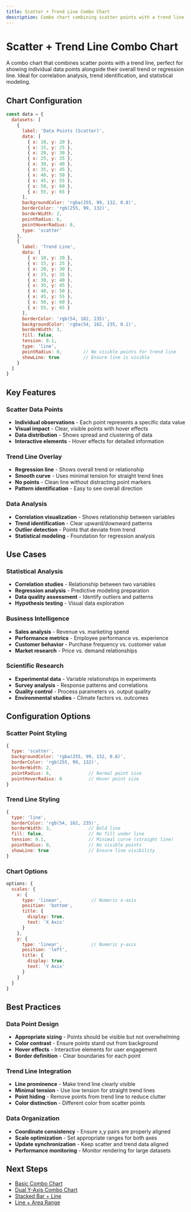 ```yaml
---
title: Scatter + Trend Line Combo Chart
description: Combo chart combining scatter points with a trend line
---
```


# Scatter + Trend Line Combo Chart

A combo chart that combines scatter points with a trend line, perfect for showing individual data points alongside their overall trend or regression line. Ideal for correlation analysis, trend identification, and statistical modeling.

<script setup>
import ScatterTrendLineComboChartExample from '../components/ScatterTrendLineComboChartExample.vue'
</script>

<ScatterTrendLineComboChartExample />

## Chart Configuration

```javascript
const data = {
  datasets: [
    {
      label: 'Data Points (Scatter)',
      data: [
        { x: 10, y: 20 },
        { x: 15, y: 25 },
        { x: 20, y: 30 },
        { x: 25, y: 35 },
        { x: 30, y: 40 },
        { x: 35, y: 45 },
        { x: 40, y: 50 },
        { x: 45, y: 55 },
        { x: 50, y: 60 },
        { x: 55, y: 65 }
      ],
      backgroundColor: 'rgba(255, 99, 132, 0.8)',
      borderColor: 'rgb(255, 99, 132)',
      borderWidth: 2,
      pointRadius: 6,
      pointHoverRadius: 8,
      type: 'scatter'
    },
    {
      label: 'Trend Line',
      data: [
        { x: 10, y: 20 },
        { x: 15, y: 25 },
        { x: 20, y: 30 },
        { x: 25, y: 35 },
        { x: 30, y: 40 },
        { x: 35, y: 45 },
        { x: 40, y: 50 },
        { x: 45, y: 55 },
        { x: 50, y: 60 },
        { x: 55, y: 65 }
      ],
      borderColor: 'rgb(54, 162, 235)',
      backgroundColor: 'rgba(54, 162, 235, 0.1)',
      borderWidth: 3,
      fill: false,
      tension: 0.1,
      type: 'line',
      pointRadius: 0,        // No visible points for trend line
      showLine: true         // Ensure line is visible
    }
  ]
}
```

## Key Features

### **Scatter Data Points**
- **Individual observations** - Each point represents a specific data value
- **Visual impact** - Clear, visible points with hover effects
- **Data distribution** - Shows spread and clustering of data
- **Interactive elements** - Hover effects for detailed information

### **Trend Line Overlay**
- **Regression line** - Shows overall trend or relationship
- **Smooth curve** - Uses minimal tension for straight trend lines
- **No points** - Clean line without distracting point markers
- **Pattern identification** - Easy to see overall direction

### **Data Analysis**
- **Correlation visualization** - Shows relationship between variables
- **Trend identification** - Clear upward/downward patterns
- **Outlier detection** - Points that deviate from trend
- **Statistical modeling** - Foundation for regression analysis

## Use Cases

### **Statistical Analysis**
- **Correlation studies** - Relationship between two variables
- **Regression analysis** - Predictive modeling preparation
- **Data quality assessment** - Identify outliers and patterns
- **Hypothesis testing** - Visual data exploration

### **Business Intelligence**
- **Sales analysis** - Revenue vs. marketing spend
- **Performance metrics** - Employee performance vs. experience
- **Customer behavior** - Purchase frequency vs. customer value
- **Market research** - Price vs. demand relationships

### **Scientific Research**
- **Experimental data** - Variable relationships in experiments
- **Survey analysis** - Response patterns and correlations
- **Quality control** - Process parameters vs. output quality
- **Environmental studies** - Climate factors vs. outcomes

## Configuration Options

### **Scatter Point Styling**
```javascript
{
  type: 'scatter',
  backgroundColor: 'rgba(255, 99, 132, 0.8)',
  borderColor: 'rgb(255, 99, 132)',
  borderWidth: 2,
  pointRadius: 6,              // Normal point size
  pointHoverRadius: 8          // Hover point size
}
```

### **Trend Line Styling**
```javascript
{
  type: 'line',
  borderColor: 'rgb(54, 162, 235)',
  borderWidth: 3,              // Bold line
  fill: false,                 // No fill under line
  tension: 0.1,                // Minimal curve (straight line)
  pointRadius: 0,              // No visible points
  showLine: true               // Ensure line visibility
}
```

### **Chart Options**
```javascript
options: {
  scales: {
    x: {
      type: 'linear',           // Numeric x-axis
      position: 'bottom',
      title: {
        display: true,
        text: 'X Axis'
      }
    },
    y: {
      type: 'linear',           // Numeric y-axis
      position: 'left',
      title: {
        display: true,
        text: 'Y Axis'
      }
    }
  }
}
```

## Best Practices

### **Data Point Design**
- **Appropriate sizing** - Points should be visible but not overwhelming
- **Color contrast** - Ensure points stand out from background
- **Hover effects** - Interactive elements for user engagement
- **Border definition** - Clear boundaries for each point

### **Trend Line Integration**
- **Line prominence** - Make trend line clearly visible
- **Minimal tension** - Use low tension for straight trend lines
- **Point hiding** - Remove points from trend line to reduce clutter
- **Color distinction** - Different color from scatter points

### **Data Organization**
- **Coordinate consistency** - Ensure x,y pairs are properly aligned
- **Scale optimization** - Set appropriate ranges for both axes
- **Update synchronization** - Keep scatter and trend data aligned
- **Performance monitoring** - Monitor rendering for large datasets

## Next Steps

- [Basic Combo Chart](/chartjs/combo-charts/)
- [Dual Y-Axis Combo Chart](/chartjs/combo-charts/dual-y-axis)
- [Stacked Bar + Line](/chartjs/combo-charts/stacked-bar-line)
- [Line + Area Range](/chartjs/combo-charts/line-area-range)
